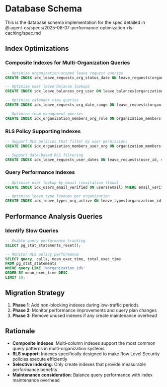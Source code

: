 # Database Schema

This is the database schema implementation for the spec detailed in @.agent-os/specs/2025-08-07-performance-optimization-rls-caching/spec.md

## Index Optimizations

### Composite Indexes for Multi-Organization Queries
```sql
-- Optimize organization-scoped leave request queries
CREATE INDEX idx_leave_requests_org_status_date ON leave_requests(organization_id, status, start_date);

-- Optimize user leave balance lookups
CREATE INDEX idx_leave_balances_org_user ON leave_balances(organization_id, user_id);

-- Optimize calendar view queries
CREATE INDEX idx_leave_requests_org_date_range ON leave_requests(organization_id, start_date, end_date);

-- Optimize team management queries
CREATE INDEX idx_organization_members_org_role ON organization_members(organization_id, role);
```

### RLS Policy Supporting Indexes
```sql
-- Support RLS policies that filter by user permissions
CREATE INDEX idx_organization_members_user_org ON organization_members(user_id, organization_id);

-- Support date-based RLS filtering
CREATE INDEX idx_leave_requests_user_dates ON leave_requests(user_id, start_date, end_date);
```

### Query Performance Indexes
```sql
-- Optimize user lookup by email (invitation flows)
CREATE INDEX idx_users_email_verified ON users(email) WHERE email_verified = true;

-- Optimize leave type lookups per organization
CREATE INDEX idx_leave_types_org_active ON leave_types(organization_id) WHERE is_active = true;
```

## Performance Analysis Queries

### Identify Slow Queries
```sql
-- Enable query performance tracking
SELECT pg_stat_statements_reset();

-- Monitor RLS policy performance
SELECT query, calls, mean_exec_time, total_exec_time 
FROM pg_stat_statements 
WHERE query LIKE '%organization_id%' 
ORDER BY mean_exec_time DESC 
LIMIT 10;
```

## Migration Strategy

1. **Phase 1**: Add non-blocking indexes during low-traffic periods
2. **Phase 2**: Monitor performance improvements and query plan changes
3. **Phase 3**: Remove unused indexes if any create maintenance overhead

## Rationale

- **Composite indexes**: Multi-column indexes support the most common query patterns in multi-organization systems
- **RLS support**: Indexes specifically designed to make Row Level Security policies execute efficiently
- **Selective indexing**: Only create indexes that provide measurable performance benefits
- **Maintenance consideration**: Balance query performance with index maintenance overhead